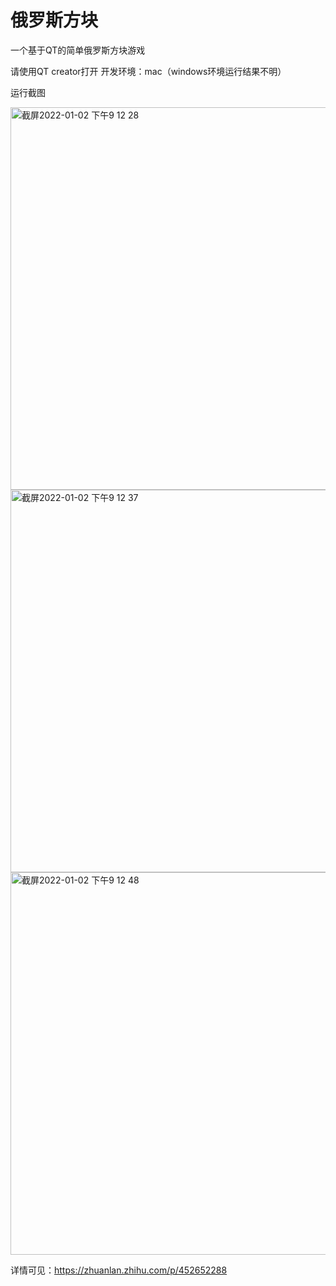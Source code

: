 # 俄罗斯方块
一个基于QT的简单俄罗斯方块游戏

请使用QT creator打开
开发环境：mac（windows环境运行结果不明）

运行截图

<img width="612" alt="截屏2022-01-02 下午9 12 28" src="https://user-images.githubusercontent.com/63393116/147878368-7b0c2c2e-2ebb-4dd9-9b68-064cc117efc4.png">
<img width="612" alt="截屏2022-01-02 下午9 12 37" src="https://user-images.githubusercontent.com/63393116/147878373-6f8274b4-c8f5-4490-b7d5-b00b37769546.png">
<img width="612" alt="截屏2022-01-02 下午9 12 48" src="https://user-images.githubusercontent.com/63393116/147878374-b94ec3a4-cba3-4127-ada3-ec920bb597ac.png">

详情可见：https://zhuanlan.zhihu.com/p/452652288
  

